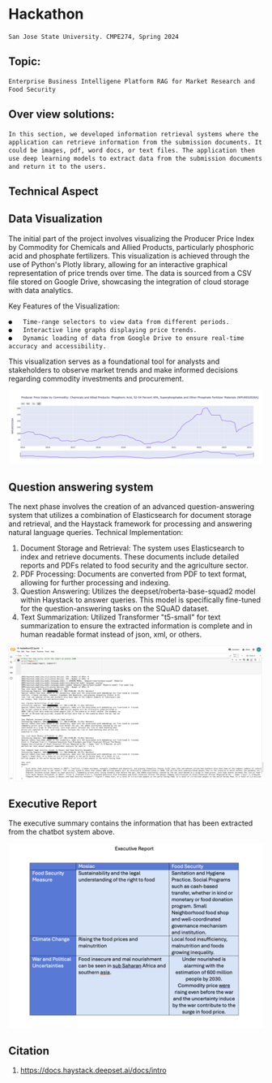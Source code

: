 # Hackathon
    San Jose State University. CMPE274, Spring 2024

## Topic:
    Enterprise Business Intelligene Platform RAG for Market Research and Food Security

## Over view solutions:
    In this section, we developed information retrieval systems where the application can retrieve information from the submission documents. It could be images, pdf, word docs, or text files. The application then use deep learning models to extract data from the submission documents and return it to the users. 

## Technical Aspect
## Data Visualization

The initial part of the project involves visualizing the Producer Price Index by Commodity for Chemicals and Allied Products, particularly phosphoric acid and phosphate fertilizers. This visualization is achieved through the use of Python's Plotly library, allowing for an interactive graphical representation of price trends over time. The data is sourced from a CSV file stored on Google Drive, showcasing the integration of cloud storage with data analytics.

Key Features of the Visualization:

    ●	Time-range selectors to view data from different periods.
    ●	Interactive line graphs displaying price trends.
    ●	Dynamic loading of data from Google Drive to ensure real-time accuracy and accessibility.

This visualization serves as a foundational tool for analysts and stakeholders to observe market trends and make informed decisions regarding commodity investments and procurement.

![Alt text](plot.png "Optional title")

## Question answering system

The next phase involves the creation of an advanced question-answering system that utilizes a combination of Elasticsearch for document storage and retrieval, and the Haystack framework for processing and answering natural language queries.
Technical Implementation:

1.	Document Storage and Retrieval: The system uses Elasticsearch to index and retrieve documents. These documents include detailed reports and PDFs related to food security and the agriculture sector.
2.	PDF Processing: Documents are converted from PDF to text format, allowing for further processing and indexing.
3.	Question Answering: Utilizes the deepset/roberta-base-squad2 model within Haystack to answer queries. This model is specifically fine-tuned for the question-answering tasks on the SQuAD dataset.
4. Text Summarization: Utilized Transformer "t5-small" for text summarization to ensure the extracted information is complete and in human readable format instead of json, xml, or others.

![Alt text](QA.png "Optional title")


## Executive Report

The executive summary contains the information that has been extracted from the chatbot system above.


![Alt text](executivesummary.png "Optional title")

## Citation

1. https://docs.haystack.deepset.ai/docs/intro
